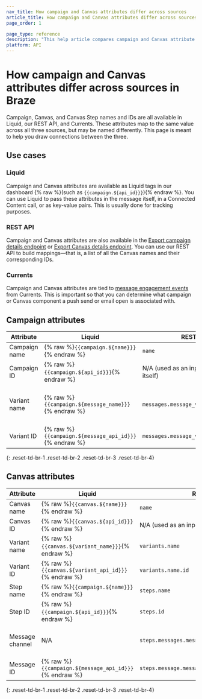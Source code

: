 ```yaml
---
nav_title: How campaign and Canvas attributes differ across sources
article_title: How campaign and Canvas attributes differ across sources in Braze 
page_order: 1

page_type: reference
description: "This help article compares campaign and Canvas attribute name and IDs across sources in Braze."
platform: API
---
```


# How campaign and Canvas attributes differ across sources in Braze

Campaign, Canvas, and Canvas Step names and IDs are all available in Liquid, our REST API, and Currents. These attributes map to the same value across all three sources, but may be named differently. This page is meant to help you draw connections between the three.

## Use cases

### Liquid

Campaign and Canvas attributes are available as Liquid tags in our dashboard {% raw %}(such as `{{campaign.${api_id}}}`){% endraw %}. You can use Liquid to pass these attributes in the message itself, in a Connected Content call, or as key-value pairs. This is usually done for tracking purposes.

### REST API

Campaign and Canvas attributes are also available in the [Export campaign details endpoint]({{site.baseurl}}/api/endpoints/export/campaigns/get_campaign_details/) or [Export Canvas details endpoint]({{site.baseurl}}/api/endpoints/export/canvas/get_canvas_details/). You can use our REST API to build mappings—that is, a list of all the Canvas names and their corresponding IDs.

### Currents

Campaign and Canvas attributes are tied to [message engagement events]({{site.baseurl}}/user_guide/data_and_analytics/braze_currents/event_glossary/message_engagement_events) from Currents. This is important so that you can determine what campaign or Canvas component a push send or email open is associated with.

## Campaign attributes

| Attribute | Liquid | REST API | Currents |
| --- | --- | --- | --- |
| Campaign name | {% raw %}`{{campaign.${name}}}`{% endraw %} | `name` | `campaign_name` |
| Campaign ID | {% raw %}`{{campaign.${api_id}}}`{% endraw %} | N/A (used as an input for the API call itself) | campaign_id |
| Variant name | {% raw %}`{{campaign.${message_name}}}`{% endraw %} | `messages.message_variation_id.name` | N/A (map variant name to variant ID using the Export campaign details endpoint) |
| Variant ID | {% raw %}`{{campaign.${message_api_id}}}`{% endraw %} | `messages.message_variation_id` | `message_variation_id` |
{: .reset-td-br-1 .reset-td-br-2 .reset-td-br-3 .reset-td-br-4}

## Canvas attributes

| Attribute | Liquid | REST API | Currents |
| --- | --- | --- | --- |
| Canvas name | {% raw %}`{{canvas.${name}}}`{% endraw %} | `name` | `canvas_name` |
| Canvas ID | {% raw %}`{{canvas.${api_id}}}`{% endraw %} | N/A (used as an input for the API call itself) | canvas_id |
| Variant name | {% raw %}`{{canvas.${variant_name}}}`{% endraw %} | `variants.name` | `canvas_variation_name` |
| Variant ID | {% raw %}`{{canvas.${variant_api_id}}}`{% endraw %} | `variants.name.id` | `canvas_variation_id` |
| Step name | {% raw %}`{{campaign.${name}}}`{% endraw %} | `steps.name` | `canvas_step_name` |
| Step ID | {% raw %}`{{campaign.${api_id}}}`{% endraw %} | `steps.id` | `canvas_step_id` |
| Message channel | N/A | `steps.messages.message_variation_id.channel` | N/A (inherent from event type, such as push send or email open) |
| Message ID | {% raw %}`{{campaign.${message_api_id}}}`{% endraw %} | `steps.message.message_variation_id` | `message_variation_id` |
{: .reset-td-br-1 .reset-td-br-2 .reset-td-br-3 .reset-td-br-4}